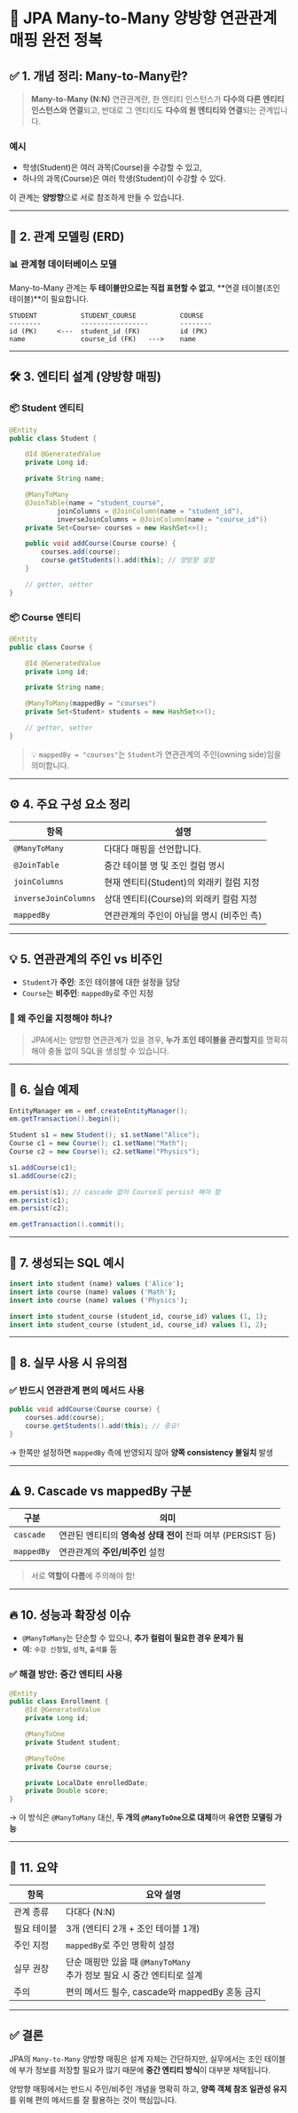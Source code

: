 # 🔗 JPA Many-to-Many 양방향 연관관계 매핑 완전 정복

## ✅ 1. 개념 정리: Many-to-Many란?

> **Many-to-Many (N\:N)** 연관관계란, 한 엔티티 인스턴스가 **다수의 다른 엔티티 인스턴스와 연결**되고, 반대로 그 엔티티도 **다수의 원 엔티티와 연결**되는 관계입니다.

### 예시

* 학생(Student)은 여러 과목(Course)을 수강할 수 있고,
* 하나의 과목(Course)은 여러 학생(Student)이 수강할 수 있다.

이 관계는 **양방향**으로 서로 참조하게 만들 수 있습니다.

---

## 📐 2. 관계 모델링 (ERD)

### 📊 관계형 데이터베이스 모델

Many-to-Many 관계는 **두 테이블만으로는 직접 표현할 수 없고**, \*\*연결 테이블(조인 테이블)\*\*이 필요합니다.

```text
STUDENT           STUDENT_COURSE           COURSE
--------          -----------------        --------
id (PK)     <---  student_id (FK)          id (PK)
name              course_id (FK)   --->    name
```

---

## 🛠️ 3. 엔티티 설계 (양방향 매핑)

### 📦 Student 엔티티

```java
@Entity
public class Student {

    @Id @GeneratedValue
    private Long id;

    private String name;

    @ManyToMany
    @JoinTable(name = "student_course",
            joinColumns = @JoinColumn(name = "student_id"),
            inverseJoinColumns = @JoinColumn(name = "course_id"))
    private Set<Course> courses = new HashSet<>();

    public void addCourse(Course course) {
        courses.add(course);
        course.getStudents().add(this); // 양방향 설정
    }

    // getter, setter
}
```

### 📦 Course 엔티티

```java
@Entity
public class Course {

    @Id @GeneratedValue
    private Long id;

    private String name;

    @ManyToMany(mappedBy = "courses")
    private Set<Student> students = new HashSet<>();

    // getter, setter
}
```

> 💡 `mappedBy = "courses"`는 `Student`가 연관관계의 주인(owning side)임을 의미합니다.

---

## ⚙️ 4. 주요 구성 요소 정리

| 항목                   | 설명                         |
| -------------------- | -------------------------- |
| `@ManyToMany`        | 다대다 매핑을 선언합니다.             |
| `@JoinTable`         | 중간 테이블 명 및 조인 컬럼 명시        |
| `joinColumns`        | 현재 엔티티(Student)의 외래키 컬럼 지정 |
| `inverseJoinColumns` | 상대 엔티티(Course)의 외래키 컬럼 지정  |
| `mappedBy`           | 연관관계의 주인이 아님을 명시 (비주인 측)   |

---

## 💡 5. 연관관계의 주인 vs 비주인

* `Student`가 **주인**: 조인 테이블에 대한 설정을 담당
* `Course`는 **비주인**: `mappedBy`로 주인 지정

### 🔁 왜 주인을 지정해야 하나?

> JPA에서는 양방향 연관관계가 있을 경우, **누가 조인 테이블을 관리할지**를 명확히 해야 충돌 없이 SQL을 생성할 수 있습니다.

---

## 🧪 6. 실습 예제

```java
EntityManager em = emf.createEntityManager();
em.getTransaction().begin();

Student s1 = new Student(); s1.setName("Alice");
Course c1 = new Course(); c1.setName("Math");
Course c2 = new Course(); c2.setName("Physics");

s1.addCourse(c1);
s1.addCourse(c2);

em.persist(s1); // cascade 없이 Course도 persist 해야 함
em.persist(c1);
em.persist(c2);

em.getTransaction().commit();
```

---

## 📜 7. 생성되는 SQL 예시

```sql
insert into student (name) values ('Alice');
insert into course (name) values ('Math');
insert into course (name) values ('Physics');

insert into student_course (student_id, course_id) values (1, 1);
insert into student_course (student_id, course_id) values (1, 2);
```

---

## 🔎 8. 실무 사용 시 유의점

### ✅ 반드시 연관관계 편의 메서드 사용

```java
public void addCourse(Course course) {
    courses.add(course);
    course.getStudents().add(this); // 중요!
}
```

→ 한쪽만 설정하면 `mappedBy` 측에 반영되지 않아 **양쪽 consistency 불일치** 발생

---

## ⚠️ 9. Cascade vs mappedBy 구분

| 구분         | 의미                                       |
| ---------- | ---------------------------------------- |
| `cascade`  | 연관된 엔티티의 **영속성 상태 전이** 전파 여부 (PERSIST 등) |
| `mappedBy` | 연관관계의 **주인/비주인** 설정                      |

> 서로 **역할이 다름**에 주의해야 함!

---

## 🔥 10. 성능과 확장성 이슈

* `@ManyToMany`는 단순할 수 있으나, **추가 컬럼이 필요한 경우 문제가 됨**
* 예: `수강 신청일`, `성적`, `출석률` 등

### ✅ 해결 방안: **중간 엔티티 사용**

```java
@Entity
public class Enrollment {
    @Id @GeneratedValue
    private Long id;

    @ManyToOne
    private Student student;

    @ManyToOne
    private Course course;

    private LocalDate enrolledDate;
    private Double score;
}
```

→ 이 방식은 `@ManyToMany` 대신, **두 개의 `@ManyToOne`으로 대체**하며 **유연한 모델링 가능**

---

## 🧾 11. 요약

| 항목     | 요약 설명                                              |
| ------ | -------------------------------------------------- |
| 관계 종류  | 다대다 (N\:N)                                         |
| 필요 테이블 | 3개 (엔티티 2개 + 조인 테이블 1개)                            |
| 주인 지정  | `mappedBy`로 주인 명확히 설정                              |
| 실무 권장  | 단순 매핑만 있을 때 `@ManyToMany`<br>추가 정보 필요 시 중간 엔티티로 설계 |
| 주의     | 편의 메서드 필수, cascade와 mappedBy 혼동 금지                 |

---

## ✅ 결론

JPA의 `Many-to-Many` 양방향 매핑은 설계 자체는 간단하지만, 실무에서는 조인 테이블에 부가 정보를 저장할 필요가 많기 때문에 **중간 엔티티 방식**이 대부분 채택됩니다.

양방향 매핑에서는 반드시 주인/비주인 개념을 명확히 하고, **양쪽 객체 참조 일관성 유지**를 위해 편의 메서드를 잘 활용하는 것이 핵심입니다.
